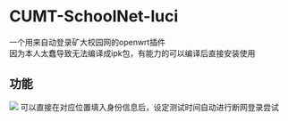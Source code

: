 # CUMT-SchoolNet-luci
一个用来自动登录矿大校园网的openwrt插件</br>
因为本人太蠢导致无法编译成ipk包，有能力的可以编译后直接安装使用

## 功能
![](https://jlan-blog.oss-cn-beijing.aliyuncs.com/202311081825257.png)
可以直接在对应位置填入身份信息后，设定测试时间自动进行断网登录尝试
